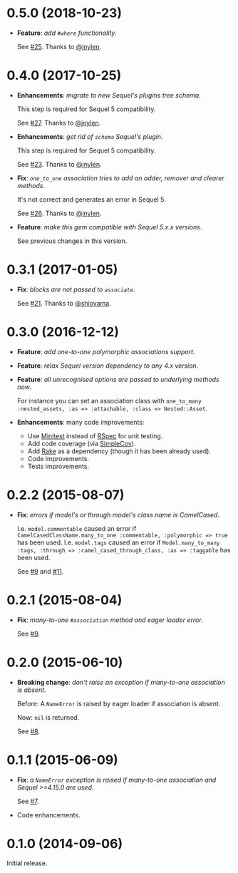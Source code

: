 # 0.5.0 (2018-10-23)

* **Feature**: *add `#where` functionality.*

  See [#25](https://github.com/jackdempsey/sequel_polymorphic/pull/25).
  Thanks to [@jnylen](https://github.com/jnylen).

# 0.4.0 (2017-10-25)

* **Enhancements**: *migrate to new Sequel's plugins tree schema.*

  This step is required for Sequel 5 compatibility.

  See [#27](https://github.com/jackdempsey/sequel_polymorphic/pull/27).
  Thanks to [@jnylen](https://github.com/jnylen).

* **Enhancements**: *get rid of `schema` Sequel's plugin*.

  This step is required for Sequel 5 compatibility.

  See [#23](https://github.com/jackdempsey/sequel_polymorphic/pull/23).
  Thanks to [@jnylen](https://github.com/jnylen).

* **Fix**: *`one_to_one` association tries to add an adder, remover and clearer methods*.

  It's not correct and generates an error in Sequel 5.

  See [#26](https://github.com/jackdempsey/sequel_polymorphic/pull/26).
  Thanks to [@jnylen](https://github.com/jnylen).

* **Feature**: *make this gem compatible with Sequel 5.x.x versions*.

  See previous changes in this version.

# 0.3.1 (2017-01-05)

* **Fix**: *blocks are not passed to `associate`*.

  See [#21](https://github.com/jackdempsey/sequel_polymorphic/pull/21).
  Thanks to [@shioyama](https://github.com/shioyama).

# 0.3.0 (2016-12-12)

* **Feature**: *add one-to-one polymorphic associations support*.

* **Feature**: *relax Sequel version dependency to any 4.x version*.

* **Feature**: *all unrecognised options are passed to underlying methods now*.

  For instance you can set an association class with `one_to_many :nested_assets, :as => :attachable, :class => Nested::Asset`.

* **Enhancements**: many code improvements:

  * Use [Minitest](https://github.com/seattlerb/minitest) instead of [RSpec](http://rspec.info/) for unit testing.
  * Add code coverage (via [SimpleCov](https://github.com/colszowka/simplecov)).
  * Add [Rake](https://github.com/ruby/rake) as a dependency (though it has been already used).
  * Code improvements.
  * Tests improvements.

# 0.2.2 (2015-08-07)

* **Fix**: *errors if model's or through model's class name is CamelCased*.

  I.e. `model.commentable` caused an error if `CamelCasedClassName.many_to_one :commentable, :polymorphic => true` has been used.
  I.e. `model.tags` caused an error if `Model.many_to_many :tags, :through => :camel_cased_through_class, :as => :taggable` has been used.

  See [#9](https://github.com/jackdempsey/sequel_polymorphic/issues/9)
  and [#11](https://github.com/jackdempsey/sequel_polymorphic/issues/11).

# 0.2.1 (2015-08-04)

* **Fix**: *many-to-one `#association` method and eager loader error*.

  See [#9](https://github.com/jackdempsey/sequel_polymorphic/issues/9).

# 0.2.0 (2015-06-10)

* **Breaking change**: *don't raise an exception if many-to-one association is absent*.

  Before: A `NameError` is raised by eager loader if association is absent.

  Now: `nil` is returned.

  See [#8](https://github.com/jackdempsey/sequel_polymorphic/issues/8).

# 0.1.1 (2015-06-09)

* **Fix**: *a `NameError` exception is raised if many-to-one association and Sequel >=4.15.0 are used*.

  See [#7](https://github.com/jackdempsey/sequel_polymorphic/issues/7).

* Code enhancements.

# 0.1.0 (2014-09-06)

Initial release.

